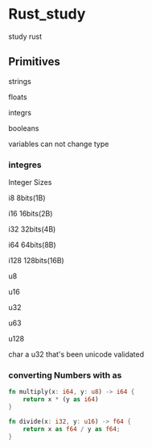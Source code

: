 # Rust_study
study rust

## Primitives
strings

floats

integrs

booleans


variables can not change type


### integres
Integer Sizes

i8 8bits(1B)

i16 16bits(2B)

i32 32bits(4B)

i64 64bits(8B)

i128 128bits(16B)

u8 

u16

u32

u63

u128

char a u32 that's been unicode validated

### converting Numbers with as
```rust
fn multiply(x: i64, y: u8) -> i64 {
    return x * (y as i64)
}

fn divide(x: i32, y: u16) -> f64 {
    return x as f64 / y as f64;
}
```

